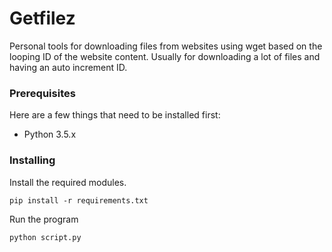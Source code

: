 # Getfilez

Personal tools for downloading files from websites using wget based on the looping ID of the website content. Usually for downloading a lot of files and having an auto increment ID.

### Prerequisites

Here are a few things that need to be installed first:

- Python 3.5.x

### Installing

Install the required modules.

```
pip install -r requirements.txt
```

Run the program

```
python script.py
```
